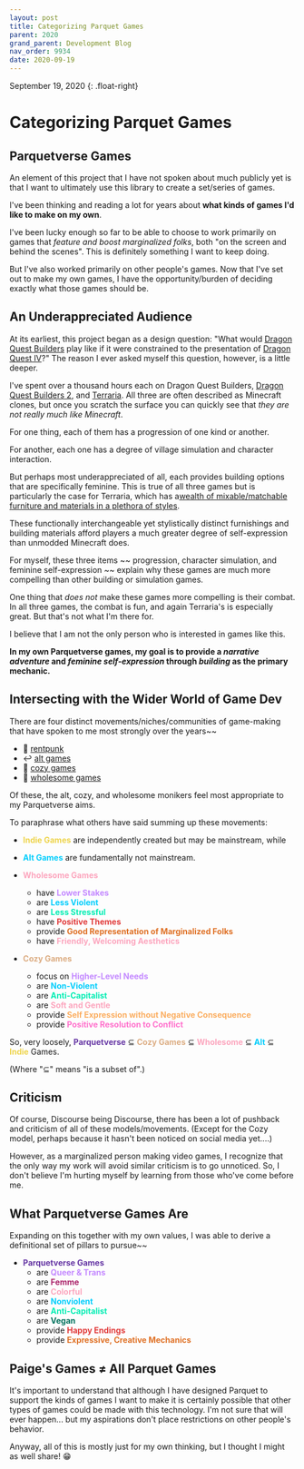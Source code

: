 ```yaml
---
layout: post
title: Categorizing Parquet Games
parent: 2020
grand_parent: Development Blog
nav_order: 9934
date: 2020-09-19
---
```

September 19, 2020
{: .float-right}

# Categorizing Parquet Games

## Parquetverse Games

An element of this project that I have not spoken about much publicly yet is that I want to ultimately use this library to create a set/series of games.

I've been thinking and reading a lot for years about **what kinds of games I'd like to make on my own**.

I've been lucky enough so far to be able to choose to work primarily on games that *feature and boost marginalized folks*, both "on the screen and behind the scenes".
This is definitely something I want to keep doing.

But I've also worked primarily on other people's games.
Now that I've set out to make my own games, I have the opportunity/burden of deciding exactly what those games should be.

## An Underappreciated Audience

At its earliest, this project began as a design question:  "What would [Dragon Quest Builders](https://dragonquest.square-enix-games.com/builders/us/) play like
if it were constrained to the presentation of [Dragon Quest IV](https://www.woodus.com/den/games/dw4nes/)?"
The reason I ever asked myself this question, however, is a little deeper.

I've spent over a thousand hours each on Dragon Quest Builders, [Dragon Quest Builders 2](https://en.dragonquest-builders.com/), and [Terraria](https://www.terraria.org/).
All three are often described as Minecraft clones,
but once you scratch the surface you can quickly see that *they are not really much like Minecraft*.

For one thing, each of them has a progression of one kind or another.

For another, each one has a degree of village simulation and character interaction.

But perhaps most underappreciated of all, each provides building options that are specifically feminine.
This is true of all three games but is particularly the case for Terraria,
which has a[wealth of mixable/matchable furniture and materials in a plethora of styles](https://terraria.fandom.com/wiki/Furniture_sets).

These functionally interchangeable yet stylistically distinct furnishings and building materials afford players a much greater degree of self-expression than unmodded Minecraft does.

For myself, these three items ~~ progression, character simulation, and feminine self-expression ~~
explain why these games are much more compelling than other building or simulation games.

One thing that *does not* make these games more compelling is their combat.
In all three games, the combat is fun, and again Terraria's is especially great.
But that's not what I'm there for.

I believe that I am not the only person who is interested in games like this.

**In my own Parquetverse games, my goal is to provide a *narrative adventure* and *feminine self-expression* through *building* as the primary mechanic.**

## Intersecting with the Wider World of Game Dev

There are four distinct movements/niches/communities of game-making that have spoken to me most strongly over the years~~
- 💸 [rentpunk](https://rentpunk.tumblr.com/rentpunk)
- ↩️ [alt games](https://www.blog.radiator.debacle.us/2015/03/altgames-is-no-fault-divorce-that-indie.html)
- 🧸 [cozy games](https://lostgarden.home.blog/2018/01/24/cozy-games/)
- 🌿 [wholesome games](https://wholesomegames.com/)

Of these, the alt, cozy, and wholesome monikers feel most appropriate to my Parquetverse aims.

To paraphrase what others have said summing up these movements:

- **<span style="color:#EED44B">Indie Games</span>** are independently created but may be mainstream, while
- **<span style="color:#01CDFC">Alt Games</span>** are fundamentally not mainstream.

- **<span style="color:#FCA6BE">Wholesome Games</span>**
    - have **<span style="color:#C48AFF">Lower Stakes</span>**
    - are **<span style="color:#01CDFC">Less Violent</span>**
    - are **<span style="color:#00EDB3">Less Stressful</span>**
    - have **<span style="color:#E13B3B">Positive Themes</span>**
    - provide **<span style="color:#DF7126">Good Representation of Marginalized Folks</span>**
    - have **<span style="color:#FCA6BE">Friendly, Welcoming Aesthetics</span>**

- **<span style="color:#DCAD83">Cozy Games</span>**
    - focus on **<span style="color:#C48AFF">Higher-Level Needs</span>**
    - are **<span style="color:#01CDFC">Non-Violent</span>**
    - are **<span style="color:#00EDB3">Anti-Capitalist</span>**
    - are **<span style="color:#FCA6BE">Soft and Gentle</span>**
    - provide **<span style="color:#FBAE61">Self Expression without Negative Consequence</span>**
    - provide **<span style="color:#FF71CC">Positive Resolution to Conflict</span>**

So, very loosely, 
**<span style="color:#6637A4">Parquetverse</span>** ⊆
**<span style="color:#DCAD83">Cozy Games</span>** ⊆
**<span style="color:#FCA6BE">Wholesome</span>** ⊆
**<span style="color:#01CDFC">Alt</span>** ⊆
**<span style="color:#EED44B">Indie</span>** Games.

(Where "⊆" means "is a subset of".)

## Criticism
    
Of course, Discourse being Discourse, there has been a lot of pushback and criticism of all of these models/movements.
(Except for the Cozy model, perhaps because it hasn't been noticed on social media yet....)

However, as a marginalized person making video games, I recognize that the only way my work will avoid similar criticism is to go unnoticed.
So, I don't believe I'm hurting myself by learning from those who've come before me.

## What Parquetverse Games Are

Expanding on this together with my own values, I was able to derive a definitional set of pillars to pursue~~

- **<span style="color:#6637A4">Parquetverse Games</span>**
    - are **<span style="color:#C48AFF">Queer & Trans</span>**
    - are **<span style="color:#AC276C">Femme</span>**
    - are **<span style="color:#FCA6BE">Colorful</span>**
    - are **<span style="color:#01CDFC">Nonviolent</span>**
    - are **<span style="color:#00EDB3">Anti-Capitalist</span>**
    - are **<span style="color:#00715C">Vegan</span>**
    - provide **<span style="color:#E13B3B">Happy Endings</span>**
    - provide **<span style="color:#DF7126">Expressive, Creative Mechanics</span>**

## Paige's Games ≠ All Parquet Games

It's important to understand that although I have designed Parquet to support the kinds of games I want to make
it is certainly possible that other types of games could be made with this technology.
I'm not sure that will ever happen... but my aspirations don't place restrictions on other people's behavior.

Anyway, all of this is mostly just for my own thinking, but I thought I might as well share! 😁
